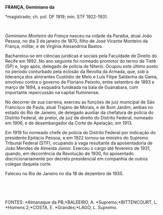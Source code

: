 **FRANÇA, Geminiano da**

\*magistrado; ch. pol. DF 1919; min. STF 1922-1931.

 

*Geminiano Monteiro da França* nasceu na cidade da Paraíba, atual João
Pessoa, no dia 3 de janeiro de 1870, filho de José Vicente Monteiro da
França, militar, e de Virgínia Alexandrina Bastos.

Bacharelou-se em ciências jurídicas e sociais pela Faculdade de Direito
do Recife em 1892. No ano seguinte foi nomeado promotor do termo de
Tietê (SP) e, logo após, delegado de polícia de Niterói. Ocupou este
último posto no período conturbado pela eclosão da Revolta da Armada,
que, sob a liderança dos almirantes Custódio de Melo e Luís Filipe
Saldanha da Gama, envolveu contra o governo de Floriano Peixoto, entre
setembro de 1893 e março de 1894, a esquadra fundeada na baía de
Guanabara, com importante repercussão na capital fluminense.

No decorrer de sua carreira, exerceu as funções de juiz municipal de São
Francisco de Paula, atual Trajano de Morais, e de Bom Jardim, ambas no
estado do Rio de Janeiro, de delegado auxiliar da chefatura de polícia
do Distrito Federal, de pretor, de juiz de direito do Distrito Federal,
nomeado em 1906, e de desembargador da Corte de Apelação, em 1913.

Em 1919 foi nomeado chefe de polícia do Distrito Federal por indicação
do presidente Epitácio Pessoa, e em 1922 tornou-se ministro do Supremo
Tribunal Federal (STF), ocupando a vaga resultante da aposentadoria de
João Mendes de Almeida Júnior. Exerceu o cargo até fevereiro de 1931,
quando, em decorrência da Revolução de 1930, foi aposentado
discricionariamente por decreto presidencial em companhia de outros
colegas daquela corte.

Faleceu no Rio de Janeiro no dia 18 de dezembro de 1935.

 

 

FONTES: *Almanaque da PB;*BALEEIRO, A. *Supremo;*BITTENCOURT, L. *Homens
2;*COSTA, E. *Grandes;*LAGO, L. *Supremo.*

 

